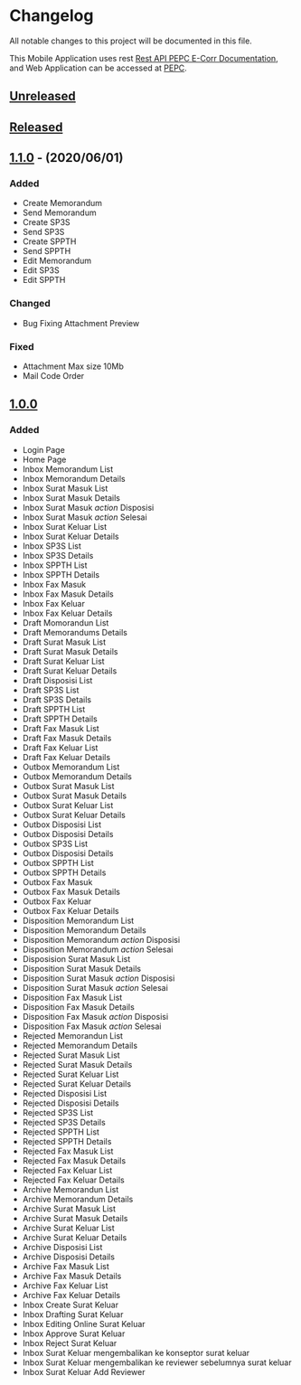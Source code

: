 # Changelog
All notable changes to this project will be documented in this file.

This Mobile Application uses rest [Rest API PEPC E-Corr Documentation](https://rest-ecorr.pepc.co.id/index.html), and Web Application can be accessed at  [PEPC](https://ecorr.pepc.co.id/).

## [Unreleased]()



## [Released]()
## [1.1.0](https://drive.google.com/file/d/1R0d_hTc3rdMu5cpART8-AImPqJEejQ1p/view?usp=sharing) - (2020/06/01)
### Added
- Create Memorandum
- Send Memorandum
- Create SP3S
- Send SP3S
- Create SPPTH
- Send SPPTH
- Edit Memorandum
- Edit SP3S
- Edit SPPTH

### Changed
- Bug Fixing Attachment Preview
### Fixed
- Attachment Max size 10Mb
- Mail Code Order

## [1.0.0]()
### Added
- Login Page
- Home Page
- Inbox Memorandum List
- Inbox Memorandum Details
- Inbox Surat Masuk List
- Inbox Surat Masuk Details
- Inbox Surat Masuk _action_ Disposisi
- Inbox Surat Masuk _action_  Selesai
- Inbox Surat Keluar List
- Inbox Surat Keluar Details
- Inbox SP3S List
- Inbox SP3S Details
- Inbox SPPTH List
- Inbox SPPTH Details
- Inbox Fax Masuk
- Inbox Fax Masuk Details
- Inbox Fax Keluar
- Inbox Fax Keluar Details
- Draft Momorandun List
- Draft Memorandums Details
- Draft Surat Masuk List
- Draft Surat Masuk Details
- Draft Surat Keluar List
- Draft Surat Keluar Details
- Draft Disposisi List
- Draft SP3S List
- Draft SP3S Details
- Draft SPPTH List
- Draft SPPTH Details
- Draft Fax Masuk List
- Draft Fax Masuk Details
- Draft Fax Keluar List
- Draft Fax Keluar Details
- Outbox Memorandum List
- Outbox Memorandum Details
- Outbox Surat Masuk List
- Outbox Surat Masuk Details
- Outbox Surat Keluar List
- Outbox Surat Keluar Details
- Outbox Disposisi List
- Outbox Disposisi Details
- Outbox SP3S List
- Outbox Disposisi Details
- Outbox SPPTH List
- Outbox SPPTH Details
- Outbox Fax Masuk
- Outbox Fax Masuk Details
- Outbox Fax Keluar
- Outbox Fax Keluar Details
- Disposition Memorandum List
- Disposition Memorandum Details
- Disposition Memorandum _action_ Disposisi
- Disposition Memorandum _action_  Selesai
- Disposision Surat Masuk List
- Disposition Surat Masuk Details
- Disposition Surat Masuk _action_ Disposisi
- Disposition Surat Masuk _action_  Selesai
- Disposition Fax Masuk List
- Disposition Fax Masuk Details
- Disposition Fax Masuk _action_ Disposisi
- Disposition Fax Masuk _action_  Selesai
- Rejected Memorandun List
- Rejected Memorandum Details
- Rejected Surat Masuk List
- Rejected Surat Masuk Details
- Rejected Surat Keluar List
- Rejected Surat Keluar Details
- Rejected Disposisi List
- Rejected Disposisi Details
- Rejected  SP3S List
- Rejected SP3S Details
- Rejected SPPTH List
- Rejected SPPTH Details
- Rejected Fax Masuk List
- Rejected Fax Masuk Details
- Rejected Fax Keluar List
- Rejected Fax Keluar Details
- Archive Memorandun List
- Archive Memorandum Details
- Archive Surat Masuk List
- Archive Surat Masuk Details
- Archive Surat Keluar List
- Archive Surat Keluar Details
- Archive Disposisi List
- Archive Disposisi Details
- Archive Fax Masuk List
- Archive Fax Masuk Details
- Archive Fax Keluar List
- Archive Fax Keluar Details
- Inbox Create Surat Keluar 
- Inbox Drafting Surat Keluar
- Inbox Editing Online Surat Keluar
- Inbox Approve Surat Keluar
- Inbox Reject Surat Keluar
- Inbox Surat Keluar  mengembalikan ke konseptor surat keluar
- Inbox Surat Keluar mengembalikan ke reviewer sebelumnya surat keluar
- Inbox Surat Keluar  Add Reviewer
